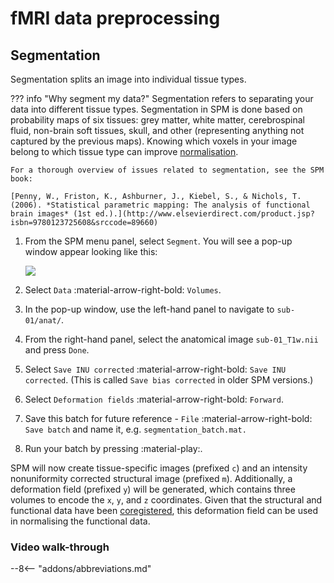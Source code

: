 # fMRI data preprocessing

## Segmentation

Segmentation splits an image into individual tissue types. 

??? info "Why segment my data?" 
    Segmentation refers to separating your data into different tissue types. Segmentation in SPM is done based on probability maps of six tissues: grey matter, white matter, cerebrospinal fluid, non-brain soft tissues, skull, and other (representing anything not captured by the previous maps). Knowing which voxels in your image belong to which tissue type can improve [normalisation](./normalisation.md). 

    For a thorough overview of issues related to segmentation, see the SPM book:

    [Penny, W., Friston, K., Ashburner, J., Kiebel, S., & Nichols, T. (2006). *Statistical parametric mapping: The analysis of functional brain images* (1st ed.).](http://www.elsevierdirect.com/product.jsp?isbn=9780123725608&srccode=89660)

1. From the SPM menu panel, select `Segment`. You will see a pop-up window appear looking like this:

    ![](../../../../assets/figures/segmentation_batch.png)

2. Select `Data` :material-arrow-right-bold: `Volumes`. 
3. In the pop-up window, use the left-hand panel to navigate to `sub-01/anat/`. 
4. From the right-hand panel, select the anatomical image `sub-01_T1w.nii` and press `Done`.
5. Select `Save INU corrected` :material-arrow-right-bold: `Save INU corrected`. (This is called `Save bias corrected` in older SPM versions.)
6. Select `Deformation fields` :material-arrow-right-bold: `Forward`.
7. Save this batch for future reference - `File` :material-arrow-right-bold: `Save batch` and name it, e.g. `segmentation_batch.mat.`
8. Run your batch by pressing :material-play:.

SPM will now create tissue-specific images (prefixed `c`) and an intensity nonuniformity corrected structural image (prefixed `m`). Additionally, a deformation field (prefixed `y`) will be generated, which contains three volumes to encode the `x`, `y`, and `z` coordinates. Given that the structural and functional data have been [coregistered](./coregistration.md), this deformation field can be used in normalising the functional data. 

### Video walk-through 

--8<-- "addons/abbreviations.md"
